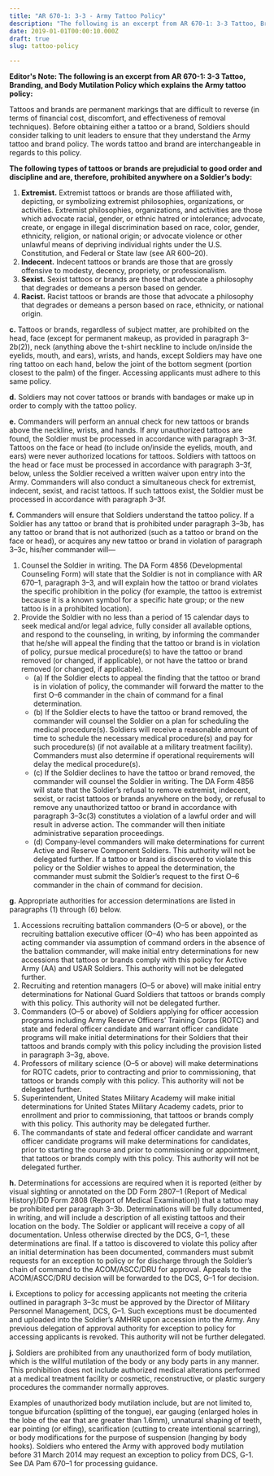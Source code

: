 ```yaml
---
title: "AR 670-1: 3-3 - Army Tattoo Policy"
description: "The following is an excerpt from AR 670-1: 3-3 Tattoo, Branding, and Body Mutilation Policy which explains the current Army tattoo policy."
date: 2019-01-01T00:00:10.000Z
draft: true
slug: tattoo-policy

---
```


<strong>Editor's Note: The following is an excerpt from AR 670-1: 3-3 Tattoo, Branding, and Body Mutilation Policy which explains the Army tattoo policy:</strong>

Tattoos and brands are permanent markings that are difficult to reverse (in terms of financial cost, discomfort, and effectiveness of removal techniques). Before obtaining either a tattoo or a brand, Soldiers should consider talking to unit leaders to ensure that they understand the Army tattoo and brand policy. The words tattoo and brand are interchangeable in regards to this policy.

<strong>The following types of tattoos or brands are prejudicial to good order and discipline and are, therefore, prohibited anywhere on a Soldier’s body:</strong>

<ol>
<li><strong>Extremist.</strong> Extremist tattoos or brands are those affiliated with, depicting, or symbolizing extremist philosophies, organizations, or activities. Extremist philosophies, organizations, and activities are those which advocate racial, gender, or ethnic hatred or intolerance; advocate, create, or engage in illegal discrimination based on race, color, gender, ethnicity, religion, or national origin; or advocate violence or other unlawful means of depriving individual rights under the U.S. Constitution, and Federal or State law (see AR 600–20).</li>
<li><strong>Indecent.</strong> Indecent tattoos or brands are those that are grossly offensive to modesty, decency, propriety, or professionalism.</li>
<li><strong>Sexist.</strong> Sexist tattoos or brands are those that advocate a philosophy that degrades or demeans a person based on gender.</li>
<li><strong>Racist.</strong> Racist tattoos or brands are those that advocate a philosophy that degrades or demeans a person based on race, ethnicity, or national origin.</li></ol>

<strong>c.</strong> Tattoos or brands, regardless of subject matter, are prohibited on the head, face (except for permanent makeup, as provided in paragraph 3–2b(2)), neck (anything above the t-shirt neckline to include on/inside the eyelids, mouth, and ears), wrists, and hands, except Soldiers may have one ring tattoo on each hand, below the joint of the bottom segment (portion closest to the palm) of the finger. Accessing applicants must adhere to this same policy.

<strong>d.</strong> Soldiers may not cover tattoos or brands with bandages or make up in order to comply with the tattoo policy.

<strong>e.</strong> Commanders will perform an annual check for new tattoos or brands above the neckline, wrists, and hands. If any unauthorized tattoos are found, the Soldier must be processed in accordance with paragraph 3–3f. Tattoos on the face or head (to include on/inside the eyelids, mouth, and ears) were never authorized locations for tattoos. Soldiers with tattoos on the head or face must be processed in accordance with paragraph 3–3f, below, unless the Soldier received a written waiver upon entry into the Army. Commanders will also conduct a simultaneous check for extremist, indecent, sexist, and racist tattoos. If such tattoos exist, the Soldier must be processed in accordance with paragraph 3–3f.

<strong>f.</strong> Commanders will ensure that Soldiers understand the tattoo policy. If a Soldier has any tattoo or brand that is prohibited under paragraph 3–3b, has any tattoo or brand that is not authorized (such as a tattoo or brand on the face or head), or acquires any new tattoo or brand in violation of paragraph 3–3c, his/her commander will—

<ol><li>Counsel the Soldier in writing. The DA Form 4856 (Developmental Counseling Form) will state that the Soldier is not in compliance with AR 670–1, paragraph 3–3, and will explain how the tattoo or brand violates the specific prohibition in the policy (for example, the tattoo is extremist because it is a known symbol for a specific hate group; or the new tattoo is in a prohibited location).</li>
<li>Provide the Soldier with no less than a period of 15 calendar days to seek medical and/or legal advice, fully consider all available options, and respond to the counseling, in writing, by informing the commander that he/she will appeal the finding that the tattoo or brand is in violation of policy, pursue medical procedure(s) to have the tattoo or brand removed (or changed, if applicable), or not have the tattoo or brand removed (or changed, if applicable).

<ul>
<li>(a) If the Soldier elects to appeal the finding that the tattoo or brand is in violation of policy, the commander will forward the matter to the first O–6 commander in the chain of command for a final determination.</li>
<li>(b) If the Soldier elects to have the tattoo or brand removed, the commander will counsel the Soldier on a plan for scheduling the medical procedure(s). Soldiers will receive a reasonable amount of time to schedule the necessary medical procedure(s) and pay for such procedure(s) (if not available at a military treatment facility). Commanders must also determine if operational requirements will delay the medical procedure(s).</li>
<li>(c) If the Soldier declines to have the tattoo or brand removed, the commander will counsel the Soldier in writing. The DA Form 4856 will state that the Soldier’s refusal to remove extremist, indecent, sexist, or racist tattoos or brands anywhere on the body, or refusal to remove any unauthorized tattoo or brand in accordance with paragraph 3–3c(3) constitutes a violation of a lawful order and will result in adverse action. The commander will then initiate administrative
separation proceedings.</li>
<li>(d) Company-level commanders will make determinations for current Active and Reserve Component Soldiers. This authority will not be delegated further. If a tattoo or brand is discovered to violate this policy or the Soldier wishes to appeal the determination, the commander must submit the Soldier’s request to the first O–6 commander in the chain of command for decision.</li></ul></li></ol>

<strong>g.</strong> Appropriate authorities for accession determinations are listed in paragraphs (1) through (6) below.

<ol>
<li>Accessions recruiting battalion commanders (O–5 or above), or the recruiting battalion executive officer (O–4) who has been appointed as acting commander via assumption of command orders in the absence of the battalion commander, will make initial entry determinations for new accessions that tattoos or brands comply with this policy for Active Army (AA) and USAR Soldiers. This authority will not be delegated further.</li>
<li>Recruiting and retention managers (O–5 or above) will make initial entry determinations for National Guard Soldiers that tattoos or brands comply with this policy. This authority will not be delegated further.</li>
<li>Commanders (O–5 or above) of Soldiers applying for officer accession programs including Army Reserve Officers’ Training Corps (ROTC) and state and federal officer candidate and warrant officer candidate programs will make initial determinations for their Soldiers that their tattoos and brands comply with this policy including the provision listed in paragraph 3–3g, above.</li>
<li>Professors of military science (O–5 or above) will make determinations for ROTC cadets, prior to contracting and prior to commissioning, that tattoos or brands comply with this policy. This authority will not be delegated further.</li>
<li>Superintendent, United States Military Academy will make initial determinations for United States Military Academy cadets, prior to enrollment and prior to commissioning, that tattoos or brands comply with this policy. This authority may be delegated further.</li>
<li>The commandants of state and federal officer candidate and warrant officer candidate programs will make determinations for candidates, prior to starting the course and prior to commissioning or appointment, that tattoos or brands comply with this policy. This authority will not be delegated further.</li></ol>

<strong>h.</strong> Determinations for accessions are required when it is reported (either by visual sighting or annotated on the DD Form 2807–1 (Report of Medical History)/DD Form 2808 (Report of Medical Examination)) that a tattoo may be prohibited per paragraph 3–3b. Determinations will be fully documented, in writing, and will include a description of all existing tattoos and their location on the body. The Soldier or applicant will receive a copy of all documentation. Unless otherwise directed by the DCS, G–1, these determinations are final. If a tattoo is discovered to violate this policy after an initial determination has been documented, commanders must submit requests for an exception to policy or for discharge through the Soldier’s chain of command to the ACOM/ASCC/DRU for approval. Appeals to the ACOM/ASCC/DRU decision will be forwarded to the DCS, G–1 for decision.

<strong>i.</strong> Exceptions to policy for accessing applicants not meeting the criteria outlined in paragraph 3–3c must be approved by the Director of Military Personnel Management, DCS, G–1. Such exceptions must be documented and uploaded into the Soldier’s AMHRR upon accession into the Army. Any previous delegation of approval authority for exception to policy for accessing applicants is revoked. This authority will not be further delegated.

<strong>j.</strong> Soldiers are prohibited from any unauthorized form of body mutilation, which is the willful mutilation of the body or any body parts in any manner. This prohibition does not include authorized medical alterations performed at a medical treatment facility or cosmetic, reconstructive, or plastic surgery procedures the commander normally approves.

Examples of unauthorized body mutilation include, but are not limited to, tongue bifurcation (splitting of the tongue), ear gauging (enlarged holes in the lobe of the ear that are greater than 1.6mm), unnatural shaping of teeth, ear pointing (or elfing), scarification (cutting to create intentional scarring), or body modifications for the purpose of suspension (hanging by body hooks). Soldiers who entered the Army with approved body mutilation before 31 March 2014 may request an exception to policy from DCS, G-1. See DA Pam 670–1 for processing guidance.
